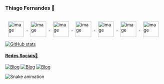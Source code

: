 ### Thiago Fernandes 🤖
<br>

<div>
 <a href="https://github.com/TagFernandes">
 <img align="center" alt="image" height="50" hspace="9" src="https://cdn.jsdelivr.net/gh/devicons/devicon/icons/raspberrypi/raspberrypi-original.svg">
 <img align="center" alt="image" height="50" hspace="9"src="https://cdn.jsdelivr.net/gh/devicons/devicon/icons/arduino/arduino-original-wordmark.svg">
 <img align="center" alt="image" height="50" hspace="9" src="https://cdn.jsdelivr.net/gh/devicons/devicon/icons/unity/unity-original-wordmark.svg">
 <img align="center" alt="image" height="50" hspace="9" src="https://cdn.jsdelivr.net/gh/devicons/devicon/icons/csharp/csharp-original.svg">
 <img align="center" alt="image" height="50" hspace="9" src="https://cdn.jsdelivr.net/gh/devicons/devicon/icons/python/python-original.svg">
 <img align="center" alt="image" height="50" hspace="9" src="https://cdn.jsdelivr.net/gh/devicons/devicon/icons/java/java-original-wordmark.svg">
 <img align="center" alt="image" height="50" hspace="9" src="https://cdn.jsdelivr.net/gh/devicons/devicon/icons/html5/html5-original-wordmark.svg">
</div>
  
 <a href="https://github.com/TagFernandes"> ![GitHub stats](https://github-readme-stats.vercel.app/api?username=TagFernandes&show_icons=true&theme=radical)
 
<h4>Redes Sociais📱</h4>

[![Blog](https://img.shields.io/badge/LinkedIn-0077B5?style=for-the-badge&logo=linkedin&logoColor=white)](https://www.linkedin.com/in/tagfernandes)
[![Blog](https://img.shields.io/badge/Instagram-E4405F?style=for-the-badge&logo=instagram&logoColor=white)](https://www.instagram.com/tagfernandes/)
[![Blog](https://img.shields.io/badge/Facebook-1877F2?style=for-the-badge&logo=facebook&logoColor=white)](https://www.facebook.com/TAGFernandes/)

![Snake animation](https://github.com/TagFernandes/TagFernandes/blob/output/github-contribution-grid-snake.svg)
